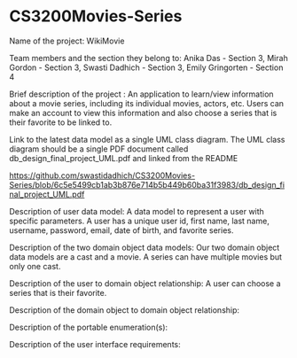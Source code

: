 # CS3200Movies-Series

Name of the project: WikiMovie

Team members and the section they belong to: Anika Das - Section 3, Mirah Gordon - Section 3, Swasti Dadhich - Section 3, Emily Gringorten - Section 4 

Brief description of the project : An application to learn/view information about a movie series, including its individual movies, actors, etc. Users can make an account to view this information and also choose a series that is their favorite to be linked to. 

Link to the latest data model as a single UML class diagram. The UML class diagram should be a single PDF document called db_design_final_project_UML.pdf and linked from the README 

https://github.com/swastidadhich/CS3200Movies-Series/blob/6c5e5499cb1ab3b876e714b5b449b60ba31f3983/db_design_final_project_UML.pdf

Description of user data model: A data model to represent a user with specific parameters. A user has a unique user id, first name, last name, username, password, email, date of birth, and favorite series. 

Description of the two domain object data models: Our two domain object data models are a cast and a movie. A series can have multiple movies but only one cast. 

Description of the user to domain object relationship: A user can choose a series that is their favorite.

Description of the domain object to domain object relationship: 

Description of the portable enumeration(s): 

Description of the user interface requirements: 
